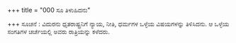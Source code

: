 +++
title = "000 ಸೂ ತಿಳುಹಿದನು"

+++
ಸೂಚನೆ : ವಿದುರನು ಧೃತರಾಷ್ಟ್ರನಿಗೆ ನ್ಯಾಯ, ನೀತಿ, ಧರ್ಮಗಳ ಒಳ್ಳೆಯ ವಿಷಯಗಳನ್ನು ತಿಳಿಸಿದನು. ಆ ಒಳ್ಳೆಯ ಸಂಗತಿಗಳ ಚರ್ಚೆಯಲ್ಲಿ ಅವರು  ರಾತ್ರಿಯನ್ನು ಕಳೆದರು.